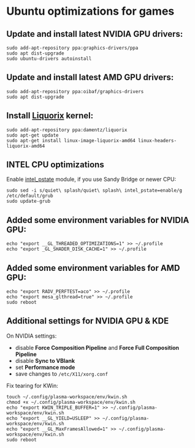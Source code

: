 # Ubuntu optimizations for games

## Update and install latest NVIDIA GPU drivers:
```
sudo add-apt-repository ppa:graphics-drivers/ppa
sudo apt dist-upgrade
sudo ubuntu-drivers autoinstall
```

## Update and install latest AMD GPU drivers:
```
sudo add-apt-repository ppa:oibaf/graphics-drivers
sudo apt dist-upgrade
```

## Install [Liquorix](https://liquorix.net/) kernel:
```
sudo add-apt-repository ppa:damentz/liquorix
sudo apt-get update
sudo apt-get install linux-image-liquorix-amd64 linux-headers-liquorix-amd64
```
## INTEL CPU optimizations 

Enable [intel_pstate](https://www.kernel.org/doc/html/v4.12/admin-guide/pm/intel_pstate.html) module, if you use Sandy Bridge or newer CPU:
```
sudo sed -i s/quiet\ splash/quiet\ splash\ intel_pstate=enable/g /etc/default/grub
sudo update-grub
```

## Added some environment variables for NVIDIA GPU:
```
echo "export __GL_THREADED_OPTIMIZATIONS=1" >> ~/.profile
echo "export _GL_SHADER_DISK_CACHE=1" >> ~/.profile
```

## Added some environment variables for AMD GPU:
```
echo "export RADV_PERFTEST=aco" >> ~/.profile
echo "export mesa_glthread=true" >> ~/.profile
sudo reboot
```

## Additional settings for NVIDIA GPU & KDE

On NVIDIA settings:

- disable **Force Composition Pipeline**  and **Force Full Composition Pipeline**
- disable **Sync to VBlank**
- set **Performance mode**
- save changes to `/etc/X11/xorg.conf`

Fix tearing for KWin:
```
touch ~/.config/plasma-workspace/env/kwin.sh
chmod +x ~/.config/plasma-workspace/env/kwin.sh
echo "export KWIN_TRIPLE_BUFFER=1" >> ~/.config/plasma-workspace/env/kwin.sh
echo "export __GL_YIELD=USLEEP" >> ~/.config/plasma-workspace/env/kwin.sh
echo "export __GL_MaxFramesAllowed=1" >> ~/.config/plasma-workspace/env/kwin.sh
sudo reboot
```
